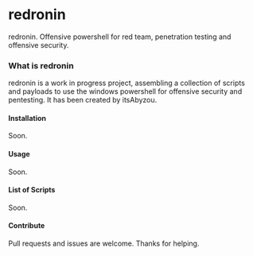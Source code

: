 # redronin

redronin. Offensive powershell for red team, penetration testing and offensive security.

### What is redronin

redronin is a work in progress project, assembling a collection of scripts and payloads to use the windows powershell for offensive security and pentesting. It has been created by itsAbyzou.

#### Installation

Soon.

#### Usage

Soon.

#### List of Scripts

Soon.

#### Contribute

Pull requests and issues are welcome. 
Thanks for helping.
